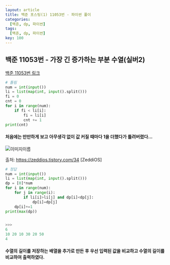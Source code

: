 ```yaml
---
layout: article
title: 백준 포스팅(1) 11053번 - 파이썬 풀이
categories:
  [백준, dp, 파이썬]
tags:
  [백준, dp, 파이썬]
key: 100
---
```


## 백준 11053번 - 가장 긴 증가하는 부분 수열(실버2)


[백준 11053번 링크](https://www.acmicpc.net/problem/11053)

```python
# 틀림 
num = int(input())
li = list(map(int, input().split()))
fi = 0
cnt = 0
for i in range(num):
    if fi < li[i]:
        fi = li[i]
        cnt += 1
print(cnt)
```

####  처음에는 만만하게 보고 아무생각 없이 값 커질 때마다 1을 더했다가 틀려버렸다... 

![이미지이름](_posts\11053_1.png/11053_1.png)

출처: https://zeddios.tistory.com/34 [ZeddiOS]

```python
# 정답
num = int(input())
li = list(map(int, input().split()))
dp = [0]*num
for i in range(num):
    for j in range(i):
        if li[i]>li[j] and dp[i]<dp[j]:
            dp[i]=dp[j]
    dp[i]+=1
print(max(dp))


>>>
6
10 20 10 30 20 50
4
```
#### 수열의 길이를 저장하는 배열을 추가로 만든 후 우선 입력된 값을 비교하고 수열의 길이를 비교하여 출력하였다.